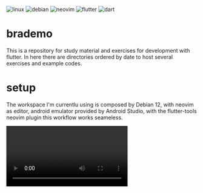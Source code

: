
![linux](https://img.shields.io/badge/Linux-FCC624?style=for-the-badge&logo=linux&logoColor=black) ![debian](https://img.shields.io/badge/Debian-A81D33?style=for-the-badge&logo=debian&logoColor=white) ![neovim](https://img.shields.io/badge/NeoVim-%2357A143.svg?&style=for-the-badge&logo=neovim&logoColor=white) ![flutter](https://img.shields.io/badge/Flutter-02569B?style=for-the-badge&logo=flutter&logoColor=white) ![dart](https://img.shields.io/badge/Dart-0175C2?style=for-the-badge&logo=dart&logoColor=white)

# brademo

This is a repository for study material and exercises for development with flutter. In here there are directories ordered by date to host several exercises and example codes.

# setup

The workspace I'm currentlu using is composed by Debian 12, with neovim as editor, android emulator provided by Android Studio, with the flutter-tools neovim plugin this workflow works seameless.

<!-- ![Demo](./assets/Screencast_demo.webm) -->
<video src='./assets/Screencast_demo.webm' width=320/>

# helpfull links

[flutter-tools](https://github.com/nvim-flutter/flutter-tools.nvim)

[create a new project with flutter-cli](https://stackoverflow.com/questions/49047411/flutter-how-to-create-a-new-project)

[Building Flutter Application with NeoVim](https://www.etiennetheodore.com/building-flutter-application-with-neovim/)
